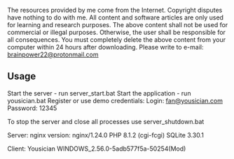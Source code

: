 The resources provided by me come from the Internet. Copyright disputes have nothing to do with me. All content and software articles are only used for learning and research purposes. The above content shall not be used for commercial or illegal purposes. Otherwise, the user shall be responsible for all consequences. You must completely delete the above content from your computer within 24 hours after downloading. Please write to e-mail: brainpower22@protonmail.com

## Usage  

Start the server - run server_start.bat
Start the application - run yousician.bat
Register or use demo credentials:
Login: fan@yousician.com
Password: 12345

To stop the server and close all processes use server_shutdown.bat

Server:
nginx version: nginx/1.24.0
PHP 8.1.2 (cgi-fcgi)
SQLite 3.30.1

Client:
Yousician WINDOWS_2.56.0-5adb577f5a-50254(Mod)
